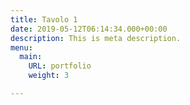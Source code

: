 ```yaml
---
title: Tavolo 1
date: 2019-05-12T06:14:34.000+00:00
description: This is meta description.
menu:
  main:
    URL: portfolio
    weight: 3

---
```

